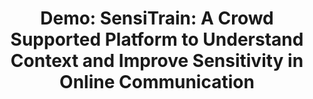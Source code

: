 ---
title: 'Demo: SensiTrain: A Crowd Supported Platform to Understand Context and Improve Sensitivity in Online Communication'

authors:
    - Pushwitha Krishnappa
    - Tahmid Ahmed
    - Otabek Abduraufov
    - Tathagata Mukherjee
    - Xiaoti Fan
    - Sriram Chellappan

year: 2024

conf: 'COMPASS 24: ACM'

links:
  - {"name": "Paper", "content": "https://dl.acm.org/doi/10.1145/3674829.3675088"}

# name_file: '2024_sensitrain'

---